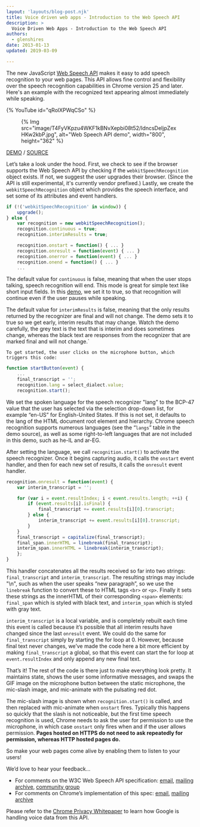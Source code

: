 ```yaml
---
layout: 'layouts/blog-post.njk'
title: Voice driven web apps - Introduction to the Web Speech API
description: >
  Voice Driven Web Apps - Introduction to the Web Speech API
authors:
  - glenshires
date: 2013-01-13
updated: 2019-03-09

---
```


The new JavaScript [Web Speech API](https://w3c.github.io/speech-api/) makes it easy to add speech recognition to your web pages. This API allows fine control and flexibility over the speech recognition capabilities in Chrome version 25 and later. Here's an example with the recognized text appearing almost immediately while speaking.

{% YouTube id="qRolXPWqCSo" %}


<figure>
{% Img src="image/T4FyVKpzu4WKF1kBNvXepbi08t52/IdncsDeIjpZexHKw2kbP.jpg", alt="Web Speech API demo", width="800", height="362" %}
</figure>

[DEMO](https://www.google.com/intl/en/chrome/demos/speech.html) / [SOURCE](https://github.com/googlearchive/webplatform-samples/tree/master/webspeechdemo)


Let’s take a look under the hood. First, we check to see if the browser supports the Web Speech API by checking if the `webkitSpeechRecognition` object exists. If not, we suggest the user upgrades their browser. (Since the API is still experimental, it's currently vendor prefixed.) Lastly, we create the `webkitSpeechRecognition` object which provides the speech interface, and set some of its attributes and event handlers.

```js
if (!('webkitSpeechRecognition' in window)) {
    upgrade();
} else {
    var recognition = new webkitSpeechRecognition();
    recognition.continuous = true;
    recognition.interimResults = true;

    recognition.onstart = function() { ... }
    recognition.onresult = function(event) { ... }
    recognition.onerror = function(event) { ... }
    recognition.onend = function() { ... }
    ...
```

The default value for `continuous` is false, meaning that when the user stops talking, speech recognition will end. This mode is great for simple text like short input fields. In this [demo](https://www.google.com/intl/en/chrome/demos/speech.html), we set it to true, so that recognition will continue even if the user pauses while speaking.

The default value for `interimResults` is false, meaning that the only results returned by the recognizer are final and will not change. The demo sets it to true so we get early, interim results that may change. Watch the demo carefully, the grey text is the text that is interim and does sometimes change, whereas the black text are responses from the recognizer that are marked final and will not change.`

`To get started, the user clicks on the microphone button, which triggers this code:`


```js
function startButton(event) {
    ...
    final_transcript = '';
    recognition.lang = select_dialect.value;
    recognition.start();
```

We set the spoken language for the speech recognizer "lang" to the BCP-47 value that the user has selected via the selection drop-down list, for example “en-US” for English-United States. If this is not set, it defaults to the lang of the HTML document root element and hierarchy. Chrome speech recognition supports numerous languages (see the “`langs`” table in the demo source), as well as some right-to-left languages that are not included in this demo, such as he-IL and ar-EG.

After setting the language, we call `recognition.start()` to activate the speech recognizer. Once it begins capturing audio, it calls the `onstart` event handler, and then for each new set of results, it calls the `onresult` event handler.


```js
recognition.onresult = function(event) {
    var interim_transcript = '';

    for (var i = event.resultIndex; i < event.results.length; ++i) {
        if (event.results[i].isFinal) {
            final_transcript += event.results[i][0].transcript;
        } else {
            interim_transcript += event.results[i][0].transcript;
        }
    }
    final_transcript = capitalize(final_transcript);
    final_span.innerHTML = linebreak(final_transcript);
    interim_span.innerHTML = linebreak(interim_transcript);
    };
}
```

This handler concatenates all the results received so far into two strings: `final_transcript` and  `interim_transcript`.  The resulting strings may include "\n", such as when the user speaks “new paragraph”, so we use the `linebreak` function to convert these to HTML tags `<br>` or `<p>`. Finally it sets these strings as the innerHTML of their corresponding `<span>` elements: `final_span` which is styled with black text, and `interim_span` which is styled with gray text.

`interim_transcript` is a local variable, and is completely rebuilt each time this event is called because it’s possible that all interim results have changed since the last `onresult` event. We could do the same for `final_transcript` simply by starting the for loop at 0.  However, because final text never changes, we’ve made the code here a bit more efficient by making `final_transcript` a global, so that this event can start the for loop at `event.resultIndex` and only append any new final text.

That’s it! The rest of the code is there just to make everything look pretty. It maintains state, shows the user some informative messages, and swaps the GIF image on the microphone button between the static microphone, the mic-slash image, and mic-animate with the pulsating red dot.

The mic-slash image is shown when `recognition.start()` is called, and then replaced with mic-animate when `onstart` fires. Typically this happens so quickly that the slash is not noticeable, but the first time speech recognition is used, Chrome needs to ask the user for permission to use the microphone, in which case  `onstart` only fires when and if the user allows permission. **Pages hosted on HTTPS do not need to ask repeatedly for permission, whereas HTTP hosted pages do.**

So make your web pages come alive by enabling them to listen to your users!

We’d love to hear your feedback...


- For comments on the W3C Web Speech API specification: [email](mailto:public-speech-api@w3.org), [mailing archive](http://lists.w3.org/Archives/Public/public-speech-api/), [community group](https://www.w3.org/community/speech-api/)
- For comments on Chrome’s implementation of this spec: [email](mailto:chromium-html5@chromium.org?subject=Web%20Speech%20API), [mailing archive](https://groups.google.com/a/chromium.org/forum/?fromgroups#!forum/chromium-html5)


Please refer to the [Chrome Privacy Whitepaper](https://www.google.com/chrome/privacy/whitepaper.html#speech) to learn how Google is handling voice data from this API.

